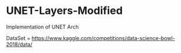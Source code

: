 # UNET-Layers-Modified
Implementation of UNET Arch

DataSet = https://www.kaggle.com/competitions/data-science-bowl-2018/data/

